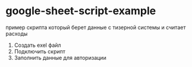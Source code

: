 # google-sheet-script-example
пример скрипта который берет данные с тизерной системы и считает расходы

1) Создать exel файл
2) Подключить скрипт
3) Заполнить данные для авторизации

